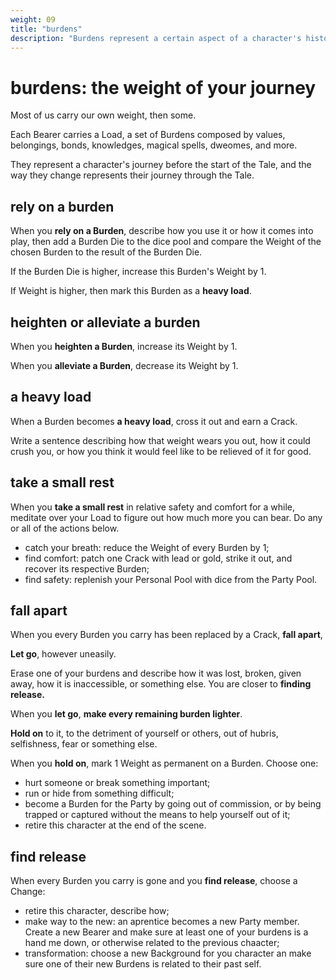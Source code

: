 ```yaml
---
weight: 09
title: "burdens"
description: "Burdens represent a certain aspect of a character's history, the lessosn they learned, the meterial possessions they carry around, and more."
---
```


# burdens: the weight of your journey

Most of us carry our own weight, then some.

Each Bearer carries a Load, a set of Burdens composed by values, belongings, bonds, knowledges, magical spells, dweomes, and more.

They represent a character's journey before the start of the Tale, and the way they change represents their journey through the Tale.

## rely on a burden

When you **rely on a Burden**, describe how you use it or how it comes into play, then add a Burden Die to the dice pool and compare the Weight of the chosen Burden to the result of the Burden Die.

If the Burden Die is higher, increase this Burden's Weight by 1.

If Weight is higher, then mark this Burden as a **heavy load**.

## heighten or alleviate a burden

When you **heighten a Burden**, increase its Weight by 1.

When you **alleviate a Burden**, decrease its Weight by 1.

## a heavy load

When a Burden becomes **a heavy load**, cross it out and earn a Crack.

Write a sentence describing how that weight wears you out, how it could crush you, or how you think it would feel like to be relieved of it for good.

## take a small rest

When you **take a small rest** in relative safety and comfort for a while, meditate over your Load to figure out how much more you can bear. Do any or all of the actions below.

- catch your breath: reduce the Weight of every Burden by 1;
- find comfort: patch one Crack with lead or gold, strike it out, and recover its respective Burden;
- find safety: replenish your Personal Pool with dice from the Party Pool.

## fall apart

When you every Burden you carry has been replaced by a Crack, **fall apart**,

**Let go**, however uneasily.

Erase one of your burdens and describe how it was lost, broken, given away, how it is inaccessible, or something else. You are closer to **finding release.**

When you **let go**, **make every remaining burden lighter**.

**Hold on** to it, to the detriment of yourself or others, out of hubris, selfishness, fear or something else.

When you **hold on**, mark 1 Weight as permanent on a Burden. Choose one:

- hurt someone or break something important;
- run or hide from something difficult;
- become a Burden for the Party by going out of commission, or by being trapped or captured without the means to help yourself out of it;
- retire this character at the end of the scene.

## find release

When every Burden you carry is gone and you **find release**, choose a Change:

- retire this character, describe how;
- make way to the new: an aprentice becomes a new Party member. Create a new Bearer and make sure at least one of your burdens is a hand me down, or otherwise related to the previous chaacter;
- transformation: choose a new Background for you character an make sure one of their new Burdens is related to their past self.